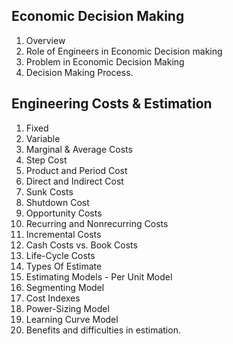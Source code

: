 ## Economic Decision Making
1. Overview
1. Role of Engineers in Economic Decision making
1. Problem in Economic Decision Making
1. Decision Making Process.
## Engineering Costs & Estimation
1. Fixed
1. Variable
1. Marginal & Average Costs
1. Step Cost
1. Product and Period Cost
1. Direct and Indirect Cost
1. Sunk Costs
1. Shutdown Cost
1. Opportunity Costs
1. Recurring and Nonrecurring Costs
1. Incremental Costs
1. Cash Costs vs. Book Costs
1. Life-Cycle Costs
1. Types Of Estimate
1. Estimating Models - Per Unit Model
1. Segmenting Model
1. Cost Indexes
1. Power-Sizing Model
1. Learning Curve Model
1. Benefits and difficulties in estimation.
